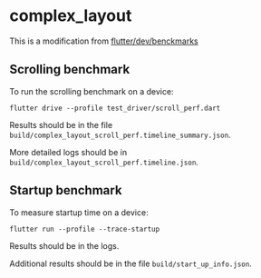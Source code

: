 # complex_layout

This is a modification from [flutter/dev/benckmarks](https://github.com/flutter/flutter/tree/master/dev/benchmarks/complex_layout)

## Scrolling benchmark

To run the scrolling benchmark on a device:

```
flutter drive --profile test_driver/scroll_perf.dart
```

Results should be in the file `build/complex_layout_scroll_perf.timeline_summary.json`.

More detailed logs should be in `build/complex_layout_scroll_perf.timeline.json`.


## Startup benchmark

To measure startup time on a device:

```
flutter run --profile --trace-startup
```

Results should be in the logs.

Additional results should be in the file `build/start_up_info.json`.
